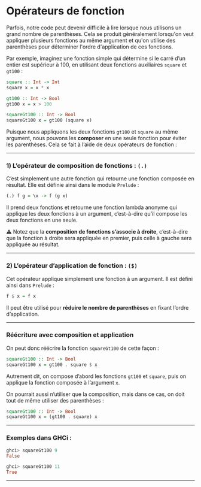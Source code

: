 # **Opérateurs de fonction**

Parfois, notre code peut devenir difficile à lire lorsque nous utilisons un grand nombre de parenthèses. Cela se produit généralement lorsqu'on veut appliquer plusieurs fonctions au même argument et qu'on utilise des parenthèses pour déterminer l'ordre d'application de ces fonctions.

Par exemple, imaginez une fonction simple qui détermine si le carré d’un entier est supérieur à 100, en utilisant deux fonctions auxiliaires `square` et `gt100` :

```haskell
square :: Int -> Int
square x = x * x

gt100 :: Int -> Bool
gt100 x = x > 100

squareGt100 :: Int -> Bool
squareGt100 x = gt100 (square x)
```

Puisque nous appliquons les deux fonctions `gt100` et `square` au même argument, nous pouvons les **composer** en une seule fonction pour éviter les parenthèses. Cela se fait à l’aide de deux opérateurs de fonction :

---

### **1) L’opérateur de composition de fonctions : `(.)`**

C’est simplement une autre fonction qui retourne une fonction composée en résultat. Elle est définie ainsi dans le module `Prelude` :

```haskell
(.) f g = \x -> f (g x)
```

Il prend deux fonctions et retourne une fonction lambda anonyme qui applique les deux fonctions à un argument, c’est-à-dire qu’il compose les deux fonctions en une seule.

⚠️ Notez que la **composition de fonctions s’associe à droite**, c’est-à-dire que la fonction à droite sera appliquée en premier, puis celle à gauche sera appliquée au résultat.

---

### **2) L’opérateur d’application de fonction : `($)`**

Cet opérateur applique simplement une fonction à un argument. Il est défini ainsi dans `Prelude` :

```haskell
f $ x = f x
```

Il peut être utilisé pour **réduire le nombre de parenthèses** en fixant l’ordre d’application.

---

### **Réécriture avec composition et application**

On peut donc réécrire la fonction `squareGt100` de cette façon :

```haskell
squareGt100 :: Int -> Bool
squareGt100 x = gt100 . square $ x
```

Autrement dit, on compose d’abord les fonctions `gt100` et `square`, puis on applique la fonction composée à l’argument `x`.

On pourrait aussi n’utiliser que la composition, mais dans ce cas, on doit tout de même utiliser des parenthèses :

```haskell
squareGt100 :: Int -> Bool
squareGt100 x = (gt100 . square) x
```

---

### **Exemples dans GHCi :**

```haskell
ghci> squareGt100 9
False

ghci> squareGt100 11
True
```

---

